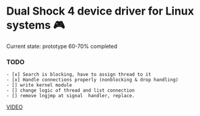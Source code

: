 # Dual Shock 4 device driver for Linux systems :video_game:

Current state: prototype 60-70% completed

### TODO
```
- [x] Search is blocking, have to assign thread to it
- [x] Handle connections properly (nonblocking & drop handling)
- [] write kernel module
- [] change logic of thread and list connection
- [] remove lngjmp at signal  handler, replace.
```

[VIDEO](https://www.linkedin.com/posts/rashadmlk_httpslnkdinec7ukfpj-activity-7319479713092038658-YIsa?utm_source=share&utm_medium=member_android&rcm=ACoAAEcHROQBsrusup3N3dM5TE14DwDFTKPy7wg)
